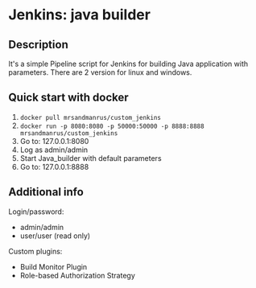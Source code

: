 # Jenkins: java builder

## Description

It's a simple Pipeline script for Jenkins for building Java application with parameters. There are 2 version for linux and windows.

## Quick start with docker

1. `docker pull mrsandmanrus/custom_jenkins`
2. `docker run -p 8080:8080 -p 50000:50000 -p 8888:8888 mrsandmanrus/custom_jenkins`
3. Go to: 127.0.0.1:8080
4. Log as admin/admin
5. Start Java_builder with default parameters
6. Go to: 127.0.0.1:8888

## Additional info

Login/password:
* admin/admin
* user/user (read only)

Custom plugins:
* Build Monitor Plugin
* Role-based Authorization Strategy
